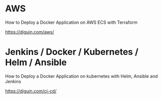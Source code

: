 # AWS
How to Deploy a Docker Application on AWS ECS with Terraform

https://diguin.com/aws/

# Jenkins / Docker / Kubernetes / Helm / Ansible
How to Deploy a Docker Application on kubernetes with Helm, Ansible and Jenkins

https://diguin.com/ci-cd/
